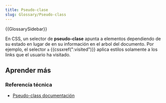 ```yaml
---
title: Pseudo-clase
slug: Glossary/Pseudo-class
---
```


{{GlossarySidebar}}

En CSS, un selector de **pseudo-clase** apunta a elementos dependiendo de su estado en lugar de en su información en el arbol del documento. Por ejemplo, el selector `a` {{cssxref(":visited")}} aplica estilos solamente a los links que el usuario ha visitado.

## Aprender más

### Referencía técnica

- [Pseudo-class documentación](/es/docs/Web/CSS/Pseudo-classes)

